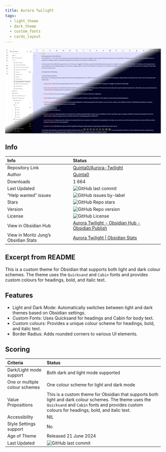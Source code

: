 ```yaml
---
title: Aurora Twilight
tags:
  - light_theme
  - dark_theme
  - custom_fonts
  - cards_layout
---
```


![Aurora Twilight Theme Screenshot](https://raw.githubusercontent.com/Quinta0/Aurora-Twilight/refs/heads/master/image.png)

## Info

| Info                                 | Status                                                                                                                                                                                                           |
| :----------------------------------- | :--------------------------------------------------------------------------------------------------------------------------------------------------------------------------------------------------------------- |
| Repository Link                      | [Quinta0/Aurora-Twilight](https://github.com/Quinta0/Aurora-Twilight)                                                                                                                                            |
| Author                               | [Quinta0](https://github.com/Quinta0/)                                                                                                                                                                           |
| Downloads                            | 1 664                                                                                                                                                                                                            |
| Last Updated                         | ![GitHub last commit](https://img.shields.io/github/last-commit/Quinta0/Aurora-Twilight?color=573E7A&amp;label=last%20update&amp;logo=github&amp;style=for-the-badge) |
| “Help wanted” issues                 | ![GitHub issues by-label](https://img.shields.io/github/issues/Quinta0/Aurora-Twilight/help%20wanted?color=573E7A&amp;logo=github&amp;style=for-the-badge)            |
| Stars                                | ![GitHub Repo stars](https://img.shields.io/github/stars/Quinta0/Aurora-Twilight?color=573E7A&amp;logo=github&amp;style=for-the-badge)                                |
| Version                              | ![GitHub Repo version](https://img.shields.io/github/v/release/Quinta0/Aurora-Twilight?color=573E7A&amp;logo=github&amp;style=for-the-badge&sort=semver)              |
| License                              | ![GitHub License](https://img.shields.io/github/license/Quinta0/Aurora-Twilight?style=for-the-badge)                                                                   |
| View in Obsidian Hub                 | [Aurora Twilight \- Obsidian Hub \- Obsidian Publish](https://publish.obsidian.md/hub/02+-+Community+Expansions/02.05+All+Community+Expansions/Themes/Aurora-Twilight)                                           |
| View in Moritz Jung’s Obsidian Stats | [Aurora Twilight \| Obsidian Stats](https://www.moritzjung.dev/obsidian-stats/themes/aurora-twilight/)                                                                                                           |

## Excerpt from README

This is a custom theme for Obsidian that supports both light and dark colour schemes. The theme uses the `Quicksand` and `Cabin` fonts and provides custom colours for headings, bold, and italic text.

## Features

- Light and Dark Mode: Automatically switches between light and dark themes based on Obsidian settings.
- Custom Fonts: Uses Quicksand for headings and Cabin for body text.
- Custom colours: Provides a unique colour scheme for headings, bold, and italic text.
- Border Radius: Adds rounded corners to various UI elements.

## Scoring

| Criteria                       | Status                                                                                                                                                                                                           |
| :----------------------------- | :--------------------------------------------------------------------------------------------------------------------------------------------------------------------------------------------------------------- |
| Dark/Light mode support        | Both dark and light mode supported                                                                                                                                                                               |
| One or multiple colour schemes | One colour scheme for light and dark mode                                                                                                                                                                        |
| Value Propositions             | This is a custom theme for Obsidian that supports both light and dark colour schemes. The theme uses the `Quicksand` and `Cabin` fonts and provides custom colours for headings, bold, and italic text.          |
| Accessibility                  | NIL                                                                                                                                                                                                              |
| Style Settings support         | No                                                                                                                                                                                                               |
| Age of Theme                   | Released 21 June 2024                                                                                                                                                                                            |
| Last Updated                   | ![GitHub last commit](https://img.shields.io/github/last-commit/Quinta0/Aurora-Twilight?color=573E7A&amp;label=last%20update&amp;logo=github&amp;style=for-the-badge) |
